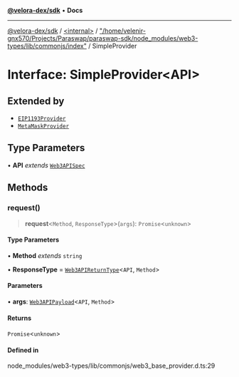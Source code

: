 [**@velora-dex/sdk**](../../../../README.md) • **Docs**

***

[@velora-dex/sdk](../../../../globals.md) / [\<internal\>](../../../README.md) / ["/home/velenir-gnx570/Projects/Paraswap/paraswap-sdk/node\_modules/web3-types/lib/commonjs/index"](../README.md) / SimpleProvider

# Interface: SimpleProvider\<API\>

## Extended by

- [`EIP1193Provider`](EIP1193Provider.md)
- [`MetaMaskProvider`](MetaMaskProvider.md)

## Type Parameters

• **API** *extends* [`Web3APISpec`](../../../type-aliases/Web3APISpec.md)

## Methods

### request()

> **request**\<`Method`, `ResponseType`\>(`args`): `Promise`\<`unknown`\>

#### Type Parameters

• **Method** *extends* `string`

• **ResponseType** = [`Web3APIReturnType`](../../../type-aliases/Web3APIReturnType.md)\<`API`, `Method`\>

#### Parameters

• **args**: [`Web3APIPayload`](../../../interfaces/Web3APIPayload.md)\<`API`, `Method`\>

#### Returns

`Promise`\<`unknown`\>

#### Defined in

node\_modules/web3-types/lib/commonjs/web3\_base\_provider.d.ts:29
